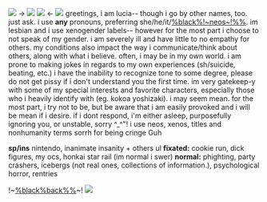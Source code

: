 ![](https://files.catbox.moe/aefsw3.png)
-> ![](https://images-ext-1.discordapp.net/external/e3508ceo4_heJx__yvkaZf3w5_rW-zG3tLx1VXLyW2c/https/i.ibb.co/VHvhCBN/9-F6-BD115-C374-47-DE-9-BEA-E94-AF8192362.png) 
 ![](https://images-ext-2.discordapp.net/external/Gy8wEDUf7dg-wcgqFQSzH4sC_o7z4Duyin4DiCYDbcg/https/i.ibb.co/Qv3fR9g/1-CC4-B0-C1-6853-4580-AF31-283-EE1982-DDE.png) <-
![](https://files.catbox.moe/xs4r2k.png)
greetings, i am lucia-- though i go by other names, too. just ask. i use **any** pronouns, preferring she/he/it/[%black%!~neos~!%%](https://pronouns.cc/@seraphlaser). im lesbian and i use xenogender labels-- however for the most part i choose to not speak of my gender. 
i am severely ill and have little to no empathy for others. my conditions also impact the way i communicate/think about others, along with what i believe. often, i may be in my own world. i am prone to making jokes in regards to my own experiences (sh/suicide, beating, etc.) i have the inability to recognize tone to some degree, please do not get pissy if i don't understand you the first time. im very gatekeep-y with some of my special interests and favorite characters, especially those who i heavily identify with (eg. kokoa yoshizaki). 
i may seem mean. for the most part, i try not to be, but be aware that i am easily provoked and i will be mean if i desire. if i dont respond, i'm either asleep, purposefully ignoring you, or unstable, sorry ^\_^"! 
i use neos, xenos, titles and nonhumanity terms sorrh for being cringe Guh 

**sp/ins** nintendo, inanimate insanity + others ul
**fixated:** cookie run, dick figures, my ocs, honkai star rail (im normal i swer)
**normal:** phighting, party crashers, icebergs (not real ones, collections of information.), psychological horror, rentries

!~[%black%back%%](raygun)~!
![](https://files.catbox.moe/3o5b16.png)